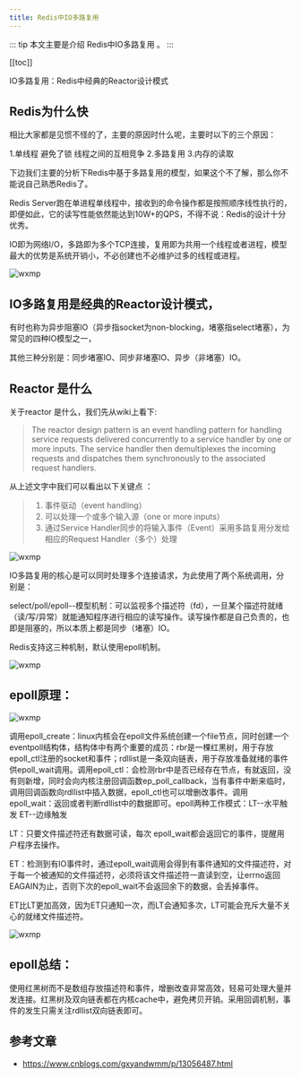 ```yaml
---
title: Redis中IO多路复用
---
```


::: tip
本文主要是介绍 Redis中IO多路复用 。
:::

[[toc]]

IO多路复用：Redis中经典的Reactor设计模式




## Redis为什么快

相比大家都是见惯不怪的了，主要的原因时什么呢，主要时以下的三个原因：

1.单线程 避免了锁 线程之间的互相竞争
2.多路复用
3.内存的读取

下边我们主要的分析下Redis中基于多路复用的模型，如果这个不了解，那么你不能说自己熟悉Redis了。

Redis Server跑在单进程单线程中，接收到的命令操作都是按照顺序线性执行的，即便如此，它的读写性能依然能达到10W+的QPS，不得不说：Redis的设计十分优秀。

IO即为网络I/O，多路即为多个TCP连接，复用即为共用一个线程或者进程，模型最大的优势是系统开销小，不必创建也不必维护过多的线程或进程。

<img class= "zoom-custom-imgs" :src="$withBase('/assets/img/db/redis/io-1.png')" alt="wxmp">

 



 

## IO多路复用是经典的Reactor设计模式，

有时也称为异步阻塞IO（异步指socket为non-blocking，堵塞指select堵塞），为常见的四种IO模型之一，

其他三种分别是：同步堵塞IO、同步非堵塞IO、异步（非堵塞）IO。

## Reactor 是什么

关于reactor 是什么，我们先从wiki上看下:

> The reactor design pattern is an event handling pattern for handling service requests delivered concurrently to a service handler by one or more inputs. The service handler then demultiplexes the incoming requests and dispatches them synchronously to the associated request handlers.

从上述文字中我们可以看出以下关键点 ：

> 1. 事件驱动（event handling）
> 2. 可以处理一个或多个输入源（one or more inputs）
> 3. 通过Service Handler同步的将输入事件（Event）采用多路复用分发给相应的Request Handler（多个）处理
<img class= "zoom-custom-imgs" :src="$withBase('/assets/img/db/redis/io-0.png')" alt="wxmp">


IO多路复用的核心是可以同时处理多个连接请求，为此使用了两个系统调用，分别是：

select/poll/epoll--模型机制：可以监视多个描述符（fd），一旦某个描述符就绪（读/写/异常）就能通知程序进行相应的读写操作。读写操作都是自己负责的，也即是阻塞的，所以本质上都是同步（堵塞）IO。

Redis支持这三种机制，默认使用epoll机制。

<img class= "zoom-custom-imgs" :src="$withBase('/assets/img/db/redis/io-2.png')" alt="wxmp">

 

 

## epoll原理：

<img class= "zoom-custom-imgs" :src="$withBase('/assets/img/db/redis/io-3.png')" alt="wxmp">

 

 

调用epoll_create：linux内核会在epoll文件系统创建一个file节点，同时创建一个eventpoll结构体，结构体中有两个重要的成员：rbr是一棵红黑树，用于存放epoll_ctl注册的socket和事件；rdllist是一条双向链表，用于存放准备就绪的事件供epoll_wait调用。调用epoll_ctl：会检测rbr中是否已经存在节点，有就返回，没有则新增，同时会向内核注册回调函数ep_poll_callback，当有事件中断来临时，调用回调函数向rdllist中插入数据，epoll_ctl也可以增删改事件。调用epoll_wait：返回或者判断rdllist中的数据即可。epoll两种工作模式：LT--水平触发 ET--边缘触发

LT：只要文件描述符还有数据可读，每次 epoll_wait都会返回它的事件，提醒用户程序去操作。

ET：检测到有IO事件时，通过epoll_wait调用会得到有事件通知的文件描述符，对于每一个被通知的文件描述符，必须将该文件描述符一直读到空，让errno返回EAGAIN为止，否则下次的epoll_wait不会返回余下的数据，会丢掉事件。

ET比LT更加高效，因为ET只通知一次，而LT会通知多次，LT可能会充斥大量不关心的就绪文件描述符。

<img class= "zoom-custom-imgs" :src="$withBase('/assets/img/db/redis/io-4.png')" alt="wxmp">


## epoll总结：

使用红黑树而不是数组存放描述符和事件，增删改查非常高效，轻易可处理大量并发连接。红黑树及双向链表都在内核cache中，避免拷贝开销。采用回调机制，事件的发生只需关注rdllist双向链表即可。

## 参考文章
* https://www.cnblogs.com/gxyandwmm/p/13056487.html